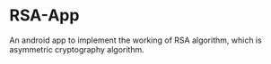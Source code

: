 # RSA-App
An android app to implement the working of RSA algorithm, which is asymmetric cryptography algorithm.

